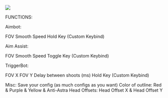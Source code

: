 ![](https://gamepanel-archive.com/wp/wp-content/uploads/2025/01/IMG_2623.webp)

FUNCTIONS:

Aimbot:

FOV
Smooth
Speed
Hold Key (Custom Keybind)

Aim Assist:

FOV
Smooth
Speed
Toggle Key (Custom Keybind)

TriggerBot:

FOV X
FOV Y
Delay between shoots (ms)
Hold Key (Custom Keybind)

Misc:
Save your config (as much configs as you want)
Color of outline: Red & Purple & Yellow & Anti-Astra
Head Offsets: Head Offset X & Head Offset Y
